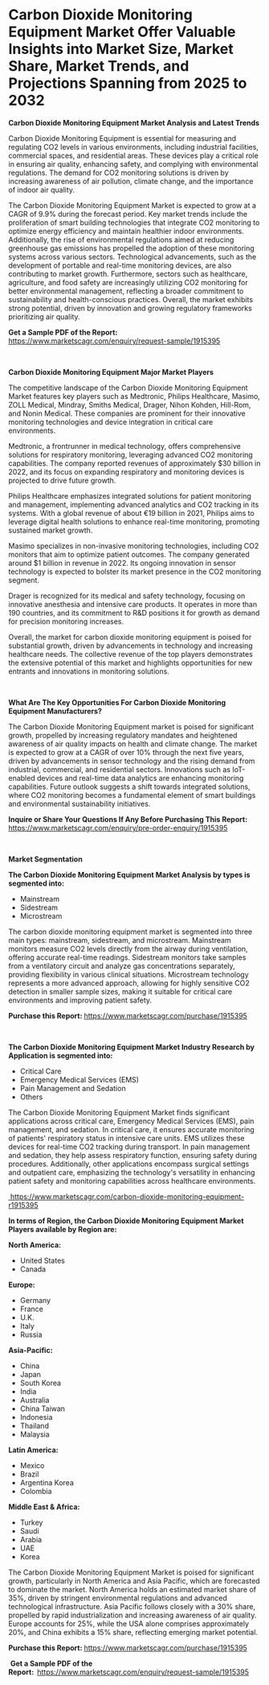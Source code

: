 <p><h1>Carbon Dioxide Monitoring Equipment Market Offer Valuable Insights into Market Size, Market Share, Market Trends, and Projections Spanning from 2025 to 2032</h1></p><p><strong>Carbon Dioxide Monitoring Equipment Market Analysis and Latest Trends</strong></p>
<p><p>Carbon Dioxide Monitoring Equipment is essential for measuring and regulating CO2 levels in various environments, including industrial facilities, commercial spaces, and residential areas. These devices play a critical role in ensuring air quality, enhancing safety, and complying with environmental regulations. The demand for CO2 monitoring solutions is driven by increasing awareness of air pollution, climate change, and the importance of indoor air quality.</p><p>The Carbon Dioxide Monitoring Equipment Market is expected to grow at a CAGR of 9.9% during the forecast period. Key market trends include the proliferation of smart building technologies that integrate CO2 monitoring to optimize energy efficiency and maintain healthier indoor environments. Additionally, the rise of environmental regulations aimed at reducing greenhouse gas emissions has propelled the adoption of these monitoring systems across various sectors. Technological advancements, such as the development of portable and real-time monitoring devices, are also contributing to market growth. Furthermore, sectors such as healthcare, agriculture, and food safety are increasingly utilizing CO2 monitoring for better environmental management, reflecting a broader commitment to sustainability and health-conscious practices. Overall, the market exhibits strong potential, driven by innovation and growing regulatory frameworks prioritizing air quality.</p></p>
<p><strong>Get a Sample PDF of the Report:&nbsp;</strong> <a href="https://www.marketscagr.com/enquiry/request-sample/1915395?utm_campaign=3501&utm_medium=2&utm_source=Github&utm_content=ia&utm_term=13042025&utm_id=carbon-dioxide-monitoring-equipment">https://www.marketscagr.com/enquiry/request-sample/1915395</a></p>
<p>&nbsp;</p>
<p><strong>Carbon Dioxide Monitoring Equipment Major Market Players</strong></p>
<p><p>The competitive landscape of the Carbon Dioxide Monitoring Equipment Market features key players such as Medtronic, Philips Healthcare, Masimo, ZOLL Medical, Mindray, Smiths Medical, Drager, Nihon Kohden, Hill-Rom, and Nonin Medical. These companies are prominent for their innovative monitoring technologies and device integration in critical care environments.</p><p>Medtronic, a frontrunner in medical technology, offers comprehensive solutions for respiratory monitoring, leveraging advanced CO2 monitoring capabilities. The company reported revenues of approximately $30 billion in 2022, and its focus on expanding respiratory and monitoring devices is projected to drive future growth.</p><p>Philips Healthcare emphasizes integrated solutions for patient monitoring and management, implementing advanced analytics and CO2 tracking in its systems. With a global revenue of about €19 billion in 2021, Philips aims to leverage digital health solutions to enhance real-time monitoring, promoting sustained market growth.</p><p>Masimo specializes in non-invasive monitoring technologies, including CO2 monitors that aim to optimize patient outcomes. The company generated around $1 billion in revenue in 2022. Its ongoing innovation in sensor technology is expected to bolster its market presence in the CO2 monitoring segment.</p><p>Drager is recognized for its medical and safety technology, focusing on innovative anesthesia and intensive care products. It operates in more than 190 countries, and its commitment to R&D positions it for growth as demand for precision monitoring increases.</p><p>Overall, the market for carbon dioxide monitoring equipment is poised for substantial growth, driven by advancements in technology and increasing healthcare needs. The collective revenue of the top players demonstrates the extensive potential of this market and highlights opportunities for new entrants and innovations in monitoring solutions.</p></p>
<p>&nbsp;</p>
<p><strong>What Are The Key Opportunities For Carbon Dioxide Monitoring Equipment Manufacturers?</strong></p>
<p><p>The Carbon Dioxide Monitoring Equipment market is poised for significant growth, propelled by increasing regulatory mandates and heightened awareness of air quality impacts on health and climate change. The market is expected to grow at a CAGR of over 10% through the next five years, driven by advancements in sensor technology and the rising demand from industrial, commercial, and residential sectors. Innovations such as IoT-enabled devices and real-time data analytics are enhancing monitoring capabilities. Future outlook suggests a shift towards integrated solutions, where CO2 monitoring becomes a fundamental element of smart buildings and environmental sustainability initiatives.</p></p>
<p><strong>Inquire or Share Your Questions If Any Before Purchasing This Report:</strong> <a href="https://www.marketscagr.com/enquiry/pre-order-enquiry/1915395?utm_campaign=3501&utm_medium=2&utm_source=Github&utm_content=ia&utm_term=13042025&utm_id=carbon-dioxide-monitoring-equipment">https://www.marketscagr.com/enquiry/pre-order-enquiry/1915395</a></p>
<p>&nbsp;</p>
<p><strong>Market Segmentation</strong></p>
<p><strong>The Carbon Dioxide Monitoring Equipment Market Analysis by types is segmented into:</strong></p>
<p><ul><li>Mainstream</li><li>Sidestream</li><li>Microstream</li></ul></p>
<p><p>The carbon dioxide monitoring equipment market is segmented into three main types: mainstream, sidestream, and microstream. Mainstream monitors measure CO2 levels directly from the airway during ventilation, offering accurate real-time readings. Sidestream monitors take samples from a ventilatory circuit and analyze gas concentrations separately, providing flexibility in various clinical situations. Microstream technology represents a more advanced approach, allowing for highly sensitive CO2 detection in smaller sample sizes, making it suitable for critical care environments and improving patient safety.</p></p>
<p><strong>Purchase this Report:&nbsp;</strong><a href="https://www.marketscagr.com/purchase/1915395?utm_campaign=3501&utm_medium=2&utm_source=Github&utm_content=ia&utm_term=13042025&utm_id=carbon-dioxide-monitoring-equipment">https://www.marketscagr.com/purchase/1915395</a></p>
<p>&nbsp;</p>
<p><strong>The Carbon Dioxide Monitoring Equipment Market Industry Research by Application is segmented into:</strong></p>
<p><ul><li>Critical Care</li><li>Emergency Medical Services (EMS)</li><li>Pain Management and Sedation</li><li>Others</li></ul></p>
<p><p>The Carbon Dioxide Monitoring Equipment Market finds significant applications across critical care, Emergency Medical Services (EMS), pain management, and sedation. In critical care, it ensures accurate monitoring of patients' respiratory status in intensive care units. EMS utilizes these devices for real-time CO2 tracking during transport. In pain management and sedation, they help assess respiratory function, ensuring safety during procedures. Additionally, other applications encompass surgical settings and outpatient care, emphasizing the technology's versatility in enhancing patient safety and monitoring capabilities across healthcare environments.</p></p>
<p><a href="https://www.marketscagr.com/carbon-dioxide-monitoring-equipment-r1915395?utm_campaign=3501&utm_medium=2&utm_source=Github&utm_content=ia&utm_term=13042025&utm_id=carbon-dioxide-monitoring-equipment">&nbsp;https://www.marketscagr.com/carbon-dioxide-monitoring-equipment-r1915395</a></p>
<p><strong>In terms of Region, the Carbon Dioxide Monitoring Equipment Market Players available by Region are:</strong></p>
<p>
    <p> <strong> North America: </strong>
        <ul>
            <li>United States</li>
            <li>Canada</li>
        </ul>
        </p> 
    <p> <strong> Europe: </strong>
        <ul>
            <li>Germany</li>
            <li>France</li>
            <li>U.K.</li>
            <li>Italy</li>
            <li>Russia</li>
        </ul>
        </p> 
    <p> <strong> Asia-Pacific: </strong>
        <ul>
            <li>China</li>
            <li>Japan</li>
            <li>South Korea</li>
            <li>India</li>
            <li>Australia</li>
            <li>China Taiwan</li>
            <li>Indonesia</li>
            <li>Thailand</li>
            <li>Malaysia</li>
        </ul>
        </p> 
    <p> <strong> Latin America: </strong>
        <ul>
            <li>Mexico</li>
            <li>Brazil</li>
            <li>Argentina Korea</li>
            <li>Colombia</li>
        </ul>
        </p> 
    <p> <strong> Middle East & Africa: </strong>
        <ul>
            <li>Turkey</li>
            <li>Saudi</li>
            <li>Arabia</li>
            <li>UAE</li>
            <li>Korea</li>
        </ul>
    </p>
    </p>
<p><p>The Carbon Dioxide Monitoring Equipment Market is poised for significant growth, particularly in North America and Asia Pacific, which are forecasted to dominate the market. North America holds an estimated market share of 35%, driven by stringent environmental regulations and advanced technological infrastructure. Asia Pacific follows closely with a 30% share, propelled by rapid industrialization and increasing awareness of air quality. Europe accounts for 25%, while the USA alone comprises approximately 20%, and China exhibits a 15% share, reflecting emerging market potential.</p></p>
<p><strong>Purchase this Report: </strong><a href="https://www.marketscagr.com/purchase/1915395?utm_campaign=3501&utm_medium=2&utm_source=Github&utm_content=ia&utm_term=13042025&utm_id=carbon-dioxide-monitoring-equipment">https://www.marketscagr.com/purchase/1915395</a></p>
<p>&nbsp;<strong>Get a Sample PDF of the Report:&nbsp;&nbsp;</strong><a href="https://www.marketscagr.com/enquiry/request-sample/1915395?utm_campaign=3501&utm_medium=2&utm_source=Github&utm_content=ia&utm_term=13042025&utm_id=carbon-dioxide-monitoring-equipment">https://www.marketscagr.com/enquiry/request-sample/1915395</a></p>
<p><strong></strong></p>
<p><p></p><p></p><p></p></p>